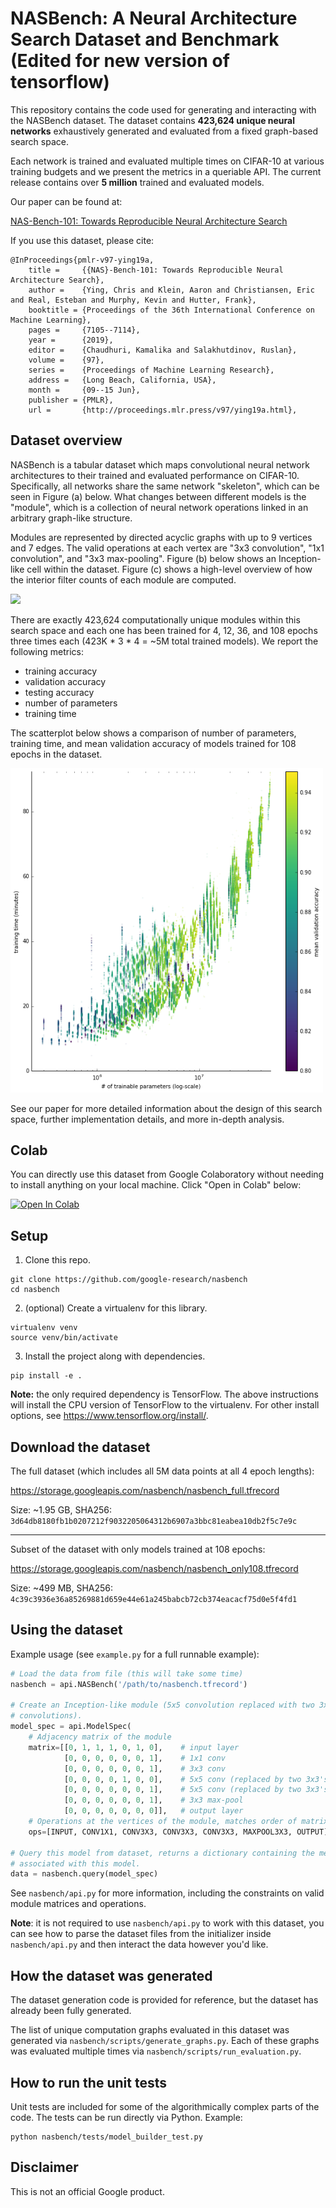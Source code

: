 # NASBench: A Neural Architecture Search Dataset and Benchmark (Edited for new version of tensorflow)

This repository contains the code used for generating and interacting with the
NASBench dataset. The dataset contains **423,624 unique neural networks**
exhaustively generated and evaluated from a fixed graph-based search space.

Each network is trained and evaluated multiple times on CIFAR-10 at various
training budgets and we present the metrics in a queriable API. The current
release contains over **5 million** trained and evaluated models.

Our paper can be found at:

[NAS-Bench-101: Towards Reproducible Neural Architecture
Search](https://arxiv.org/abs/1902.09635)

If you use this dataset, please cite:

```
@InProceedings{pmlr-v97-ying19a,
    title =     {{NAS}-Bench-101: Towards Reproducible Neural Architecture Search},
    author =    {Ying, Chris and Klein, Aaron and Christiansen, Eric and Real, Esteban and Murphy, Kevin and Hutter, Frank},
    booktitle = {Proceedings of the 36th International Conference on Machine Learning},
    pages =     {7105--7114},
    year =      {2019},
    editor =    {Chaudhuri, Kamalika and Salakhutdinov, Ruslan},
    volume =    {97},
    series =    {Proceedings of Machine Learning Research},
    address =   {Long Beach, California, USA},
    month =     {09--15 Jun},
    publisher = {PMLR},
    url =       {http://proceedings.mlr.press/v97/ying19a.html},
```

## Dataset overview

NASBench is a tabular dataset which maps convolutional neural network
architectures to their trained and evaluated performance on CIFAR-10.
Specifically, all networks share the same network "skeleton", which can be seen
in Figure (a) below. What changes between different models is the "module", which is a
collection of neural network operations linked in an arbitrary graph-like
structure.

Modules are represented by directed acyclic graphs with up to 9 vertices and 7
edges. The valid operations at each vertex are "3x3 convolution", "1x1
convolution", and "3x3 max-pooling". Figure (b) below shows an Inception-like
cell within the dataset. Figure (c) shows a high-level overview of how the
interior filter counts of each module are computed.

<img src="images/architecture.png" width="400">

There are exactly 423,624 computationally unique modules within this search
space and each one has been trained for 4, 12, 36, and 108 epochs three times
each (423K * 3 * 4 = ~5M total trained models). We report the following metrics:

* training accuracy
* validation accuracy
* testing accuracy
* number of parameters
* training time

The scatterplot below shows a comparison of number of parameters, training time,
and mean validation accuracy of models trained for 108 epochs in the dataset.

<img src="images/param_time_acc.png" width="500">

See our paper for more detailed information about the design of this search
space, further implementation details, and more in-depth analysis.

## Colab

You can directly use this dataset from Google Colaboratory without needing to
install anything on your local machine. Click "Open in Colab" below:

[![Open In Colab](https://colab.research.google.com/assets/colab-badge.svg)](https://colab.research.google.com/github/google-research/nasbench/blob/master/NASBench.ipynb)

## Setup

1.  Clone this repo.

```
git clone https://github.com/google-research/nasbench
cd nasbench
```

2. (optional) Create a virtualenv for this library.

```
virtualenv venv
source venv/bin/activate
```

3. Install the project along with dependencies.

```
pip install -e .
```

**Note:** the only required dependency is TensorFlow. The above instructions
will install the CPU version of TensorFlow to the virtualenv. For other install
options, see https://www.tensorflow.org/install/.

## Download the dataset

The full dataset (which includes all 5M data points at all 4 epoch lengths):

https://storage.googleapis.com/nasbench/nasbench_full.tfrecord

Size: ~1.95 GB, SHA256: `3d64db8180fb1b0207212f9032205064312b6907a3bbc81eabea10db2f5c7e9c`

---

Subset of the dataset with only models trained at 108 epochs:

https://storage.googleapis.com/nasbench/nasbench_only108.tfrecord

Size: ~499 MB, SHA256: `4c39c3936e36a85269881d659e44e61a245babcb72cb374eacacf75d0e5f4fd1`


## Using the dataset

Example usage (see `example.py` for a full runnable example):

```python
# Load the data from file (this will take some time)
nasbench = api.NASBench('/path/to/nasbench.tfrecord')

# Create an Inception-like module (5x5 convolution replaced with two 3x3
# convolutions).
model_spec = api.ModelSpec(
    # Adjacency matrix of the module
    matrix=[[0, 1, 1, 1, 0, 1, 0],    # input layer
            [0, 0, 0, 0, 0, 0, 1],    # 1x1 conv
            [0, 0, 0, 0, 0, 0, 1],    # 3x3 conv
            [0, 0, 0, 0, 1, 0, 0],    # 5x5 conv (replaced by two 3x3's)
            [0, 0, 0, 0, 0, 0, 1],    # 5x5 conv (replaced by two 3x3's)
            [0, 0, 0, 0, 0, 0, 1],    # 3x3 max-pool
            [0, 0, 0, 0, 0, 0, 0]],   # output layer
    # Operations at the vertices of the module, matches order of matrix
    ops=[INPUT, CONV1X1, CONV3X3, CONV3X3, CONV3X3, MAXPOOL3X3, OUTPUT])

# Query this model from dataset, returns a dictionary containing the metrics
# associated with this model.
data = nasbench.query(model_spec)
```

See `nasbench/api.py` for more information, including the constraints on valid
module matrices and operations.

**Note**: it is not required to use `nasbench/api.py` to work with this dataset,
you can see how to parse the dataset files from the initializer inside
`nasbench/api.py` and then interact the data however you'd like.

## How the dataset was generated

The dataset generation code is provided for reference, but the dataset has
already been fully generated.

The list of unique computation graphs evaluated in this dataset was generated
via `nasbench/scripts/generate_graphs.py`. Each of these graphs was evaluated
multiple times via `nasbench/scripts/run_evaluation.py`.

## How to run the unit tests

Unit tests are included for some of the algorithmically complex parts of the
code. The tests can be run directly via Python. Example:

```
python nasbench/tests/model_builder_test.py
```

## Disclaimer

This is not an official Google product.

